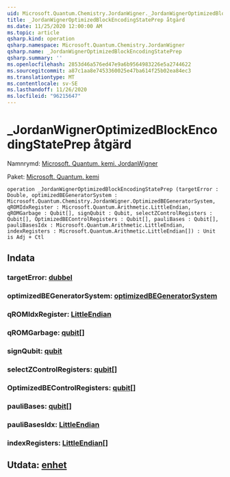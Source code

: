 ```yaml
---
uid: Microsoft.Quantum.Chemistry.JordanWigner._JordanWignerOptimizedBlockEncodingStatePrep
title: _JordanWignerOptimizedBlockEncodingStatePrep åtgärd
ms.date: 11/25/2020 12:00:00 AM
ms.topic: article
qsharp.kind: operation
qsharp.namespace: Microsoft.Quantum.Chemistry.JordanWigner
qsharp.name: _JordanWignerOptimizedBlockEncodingStatePrep
qsharp.summary: ''
ms.openlocfilehash: 2853d46a576ed47e9a6b9564983226e5a2744622
ms.sourcegitcommit: a87c1aa8e7453360025e47ba614f25b02ea84ec3
ms.translationtype: MT
ms.contentlocale: sv-SE
ms.lasthandoff: 11/26/2020
ms.locfileid: "96215647"
---
```

# <a name="_jordanwigneroptimizedblockencodingstateprep-operation"></a>_JordanWignerOptimizedBlockEncodingStatePrep åtgärd

Namnrymd: [Microsoft. Quantum. kemi. JordanWigner](xref:Microsoft.Quantum.Chemistry.JordanWigner)

Paket: [Microsoft. Quantum. kemi](https://nuget.org/packages/Microsoft.Quantum.Chemistry)




```qsharp
operation _JordanWignerOptimizedBlockEncodingStatePrep (targetError : Double, optimizedBEGeneratorSystem : Microsoft.Quantum.Chemistry.JordanWigner.OptimizedBEGeneratorSystem, qROMIdxRegister : Microsoft.Quantum.Arithmetic.LittleEndian, qROMGarbage : Qubit[], signQubit : Qubit, selectZControlRegisters : Qubit[], OptimizedBEControlRegisters : Qubit[], pauliBases : Qubit[], pauliBasesIdx : Microsoft.Quantum.Arithmetic.LittleEndian, indexRegisters : Microsoft.Quantum.Arithmetic.LittleEndian[]) : Unit is Adj + Ctl
```


## <a name="input"></a>Indata

### <a name="targeterror--double"></a>targetError: [dubbel](xref:microsoft.quantum.lang-ref.double)




### <a name="optimizedbegeneratorsystem--optimizedbegeneratorsystem"></a>optimizedBEGeneratorSystem: [optimizedBEGeneratorSystem](xref:Microsoft.Quantum.Chemistry.JordanWigner.OptimizedBEGeneratorSystem)




### <a name="qromidxregister--littleendian"></a>qROMIdxRegister: [LittleEndian](xref:Microsoft.Quantum.Arithmetic.LittleEndian)




### <a name="qromgarbage--qubit"></a>qROMGarbage: [qubit](xref:microsoft.quantum.lang-ref.qubit)[]




### <a name="signqubit--qubit"></a>signQubit: [qubit](xref:microsoft.quantum.lang-ref.qubit)




### <a name="selectzcontrolregisters--qubit"></a>selectZControlRegisters: [qubit](xref:microsoft.quantum.lang-ref.qubit)[]




### <a name="optimizedbecontrolregisters--qubit"></a>OptimizedBEControlRegisters: [qubit](xref:microsoft.quantum.lang-ref.qubit)[]




### <a name="paulibases--qubit"></a>pauliBases: [qubit](xref:microsoft.quantum.lang-ref.qubit)[]




### <a name="paulibasesidx--littleendian"></a>pauliBasesIdx: [LittleEndian](xref:Microsoft.Quantum.Arithmetic.LittleEndian)




### <a name="indexregisters--littleendian"></a>indexRegisters: [LittleEndian](xref:Microsoft.Quantum.Arithmetic.LittleEndian)[]





## <a name="output--unit"></a>Utdata: [enhet](xref:microsoft.quantum.lang-ref.unit)

